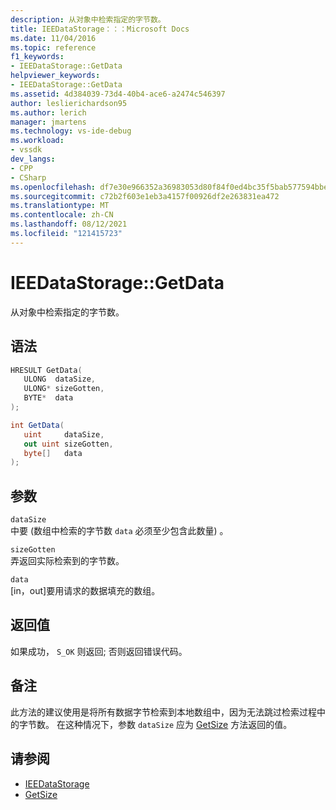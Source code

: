 ```yaml
---
description: 从对象中检索指定的字节数。
title: IEEDataStorage：：：Microsoft Docs
ms.date: 11/04/2016
ms.topic: reference
f1_keywords:
- IEEDataStorage::GetData
helpviewer_keywords:
- IEEDataStorage::GetData
ms.assetid: 4d384039-73d4-40b4-ace6-a2474c546397
author: leslierichardson95
ms.author: lerich
manager: jmartens
ms.technology: vs-ide-debug
ms.workload:
- vssdk
dev_langs:
- CPP
- CSharp
ms.openlocfilehash: df7e30e966352a36983053d80f84f0ed4bc35f5bab577594bbefbc84c8b93879
ms.sourcegitcommit: c72b2f603e1eb3a4157f00926df2e263831ea472
ms.translationtype: MT
ms.contentlocale: zh-CN
ms.lasthandoff: 08/12/2021
ms.locfileid: "121415723"
---
```

# <a name="ieedatastoragegetdata"></a>IEEDataStorage::GetData
从对象中检索指定的字节数。

## <a name="syntax"></a>语法

```cpp
HRESULT GetData(
   ULONG  dataSize,
   ULONG* sizeGotten,
   BYTE*  data
);
```

```csharp
int GetData(
   uint     dataSize,
   out uint sizeGotten,
   byte[]   data
);
```

## <a name="parameters"></a>参数
`dataSize`\
中要 (数组中检索的字节数 `data` 必须至少包含此数量) 。

`sizeGotten`\
弄返回实际检索到的字节数。

`data`\
[in，out]要用请求的数据填充的数组。

## <a name="return-value"></a>返回值
 如果成功， `S_OK` 则返回; 否则返回错误代码。

## <a name="remarks"></a>备注
 此方法的建议使用是将所有数据字节检索到本地数组中，因为无法跳过检索过程中的字节数。 在这种情况下，参数 `dataSize` 应为 [GetSize](../../../extensibility/debugger/reference/ieedatastorage-getsize.md) 方法返回的值。

## <a name="see-also"></a>请参阅
- [IEEDataStorage](../../../extensibility/debugger/reference/ieedatastorage.md)
- [GetSize](../../../extensibility/debugger/reference/ieedatastorage-getsize.md)
